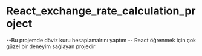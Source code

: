 # React_exchange_rate_calculation_project
--Bu projemde döviz kuru hesaplamalrını yaptım 
-- React öğrenmek için çok güzel bir deneyim sağlayan projedir

